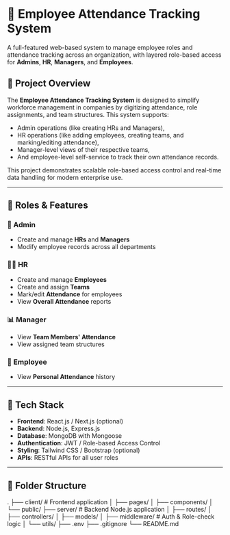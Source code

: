 # 👥 Employee Attendance Tracking System

A full-featured web-based system to manage employee roles and attendance tracking across an organization, with layered role-based access for **Admins**, **HR**, **Managers**, and **Employees**.

## 📌 Project Overview

The **Employee Attendance Tracking System** is designed to simplify workforce management in companies by digitizing attendance, role assignments, and team structures. This system supports:

- Admin operations (like creating HRs and Managers),
- HR operations (like adding employees, creating teams, and marking/editing attendance),
- Manager-level views of their respective teams,
- And employee-level self-service to track their own attendance records.

This project demonstrates scalable role-based access control and real-time data handling for modern enterprise use.

---

## 🧩 Roles & Features

### 🔐 Admin
- Create and manage **HRs** and **Managers**
- Modify employee records across all departments

### 🧑‍💼 HR
- Create and manage **Employees**
- Create and assign **Teams**
- Mark/edit **Attendance** for employees
- View **Overall Attendance** reports

### 📊 Manager
- View **Team Members' Attendance**
- View assigned team structures

### 👤 Employee
- View **Personal Attendance** history

---

## 🧰 Tech Stack

- **Frontend**: React.js / Next.js (optional)
- **Backend**: Node.js, Express.js
- **Database**: MongoDB with Mongoose
- **Authentication**: JWT / Role-based Access Control
- **Styling**: Tailwind CSS / Bootstrap (optional)
- **APIs**: RESTful APIs for all user roles

---

## 📁 Folder Structure

.
├── client/               # Frontend application
│   ├── pages/
│   ├── components/
│   └── public/
├── server/               # Backend Node.js application
│   ├── routes/
│   ├── controllers/
│   ├── models/
│   ├── middleware/       # Auth & Role-check logic
│   └── utils/
├── .env
├── .gitignore
└── README.md

